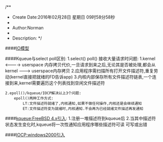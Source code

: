 /**
* Create Date:2016年02月28日 星期日 09时58分58秒
* 
* Author:Norman
* 
* Description: 
*/

####[IO模型](../../../books/Design_Pattern/Reactor/Proactor.md)

####Kqueue与select poll区别:
    1.select() poll() 接收大量请求时问题:
        1.kernel <----> userspace 内存拷贝代价,一旦请求到来之后,无论其是否被处理,都会从kernel ---> userspace内存拷贝
        2.应用程序需扫描所有打开文件描述符,重复劳动(kernel直接把就绪的FD告诉app)
        3.内核内部保存所有文件描述符链表,一个连接到来,kernel需要遍历这个列表找到空闲文件描述符
    
    2.epoll()/kqueue/IOCP解决以上3个问题:
        epoll()两种工作方式:
            LT:文件描述符就绪了,内核通知,如果不做任何操作,内核还是会继续通知
            ET:文件描述符变为就绪时,内核通知.不会再为已经就绪文件描述再发通知
####[kqueue:FreeBSD 4.x引入](./freeBSD_kqueue.md):
    1.注册一堆描述符到kqueue后
    2.当其中描述符状态发生变化时,kqueue将一次性通知应用程序哪些描述符可读 可写或出错

####[IOCP:windows2000引入](./windows_iocp.md)

